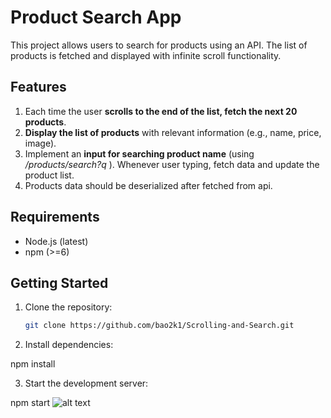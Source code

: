 # Product Search App

This project allows users to search for products using an API. The list of products is fetched and displayed with infinite scroll functionality.

## Features

1. Each time the user **scrolls to the end of the list, fetch the next 20 products**.
2. **Display the list of products** with relevant information (e.g., name, price, image).
3. Implement an **input for searching product name** (using */products/search?q* ). 
Whenever user typing, fetch data and update the product list.
4. Products data should be deserialized after fetched from api.

## Requirements

- Node.js (latest)
- npm (>=6)

## Getting Started

1. Clone the repository:

   ```bash
   git clone https://github.com/bao2k1/Scrolling-and-Search.git
2. Install dependencies:

npm install

3. Start the development server:

npm start
![alt text](image.png)
